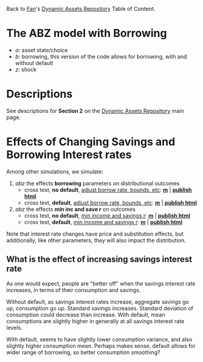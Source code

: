 Back to [Fan](https://fanwangecon.github.io)'s
[Dynamic Assets Repository](https://fanwangecon.github.io/CodeDynaAsset/) Table of Content.

# The ABZ model with Borrowing

- *a*: asset state/choice
- *b*: borrowing, this version of the code allows for borrowing, with and without default
- *z*: shock

# Descriptions

See descriptions for **Section 2** on the [Dynamic Assets Repository](https://fanwangecon.github.io/CodeDynaAsset/) main page.

# Effects of Changing Savings and Borrowing Interest rates

Among other simulations, we simulate:

1. *abz* the effects **borrowing** parameters on distributional outcomes
    * cross test, **no default**, [adjust borrow rate, bounds, etc](https://fanwangecon.github.io/CodeDynaAsset/m_abz/test/ff_az_ds_vecsv/test_borr/html/fsi_abz_ds_vecsv_nbc_cross.html): [**m**](https://github.com/FanWangEcon/CodeDynaAsset/blob/master/m_abz/test/ff_az_ds_vecsv/test_borr/fsi_abz_ds_vecsv_nbc_cross.m) \| [**publish html**](https://fanwangecon.github.io/CodeDynaAsset/m_abz/test/ff_az_ds_vecsv/test_borr/html/fsi_abz_ds_vecsv_nbc_cross.html)
    * cross test, **default**, [adjust borrow rate, bounds, etc](https://fanwangecon.github.io/CodeDynaAsset/m_abz/test/ff_az_ds_vecsv/test_borr/html/fsi_abz_ds_vecsv_default_cross.html): [**m**](https://github.com/FanWangEcon/CodeDynaAsset/blob/master/m_abz/test/ff_az_ds_vecsv/test_borr/fsi_abz_ds_vecsv_default_cross.m) \| [**publish html**](https://fanwangecon.github.io/CodeDynaAsset/m_abz/test/ff_az_ds_vecsv/test_borr/html/fsi_abz_ds_vecsv_default_cross.html)    
2. *abz* the effects **min inc and save r** on outcomes
    * cross test, **no default**, [min income and savings r](https://fanwangecon.github.io/CodeDynaAsset/m_abz/test/ff_az_ds_vecsv/test_price/html/fsi_abz_ds_vecsv_price_nbc_cross.html): [**m**](https://github.com/FanWangEcon/CodeDynaAsset/blob/master/m_abz/test/ff_az_ds_vecsv/test_price/fsi_abz_ds_vecsv_price_nbc_cross.m) \| [**publish html**](https://fanwangecon.github.io/CodeDynaAsset/m_abz/test/ff_az_ds_vecsv/test_price/html/fsi_abz_ds_vecsv_price_nbc_cross.html)
    * cross test, **default**, [min income and savings r](https://fanwangecon.github.io/CodeDynaAsset/m_abz/test/ff_az_ds_vecsv/test_price/html/fsi_abz_ds_vecsv_price_default_cross.html): [**m**](https://github.com/FanWangEcon/CodeDynaAsset/blob/master/m_abz/test/ff_az_ds_vecsv/test_price/fsi_abz_ds_vecsv_price_default_cross.m) \| [**publish html**](https://fanwangecon.github.io/CodeDynaAsset/m_abz/test/ff_az_ds_vecsv/test_price/html/fsi_abz_ds_vecsv_price_default_cross.html)    


Note that interest rate changes have price and substitution effects, but additionally, like other parameters, they will also impact the distribution.

## What is the effect of increasing savings interest rate

As one would expect, people are "better off" when the savings interest rate increases, in terms of their consumption and savings.

Without default, as savings interest rates increase, aggregate savings go up, consumption go up. Standard savings increases. Standard deviation of consumption could decrease than increase. With default, mean consumptions are slightly higher in generally at all savings interest rate levels.

With default, seems to have slightly lower consumption variance, and also slightly higher consumption mean. Perhaps makes sense, default allows for wider range of borrowing, so better consumption smoothing?
